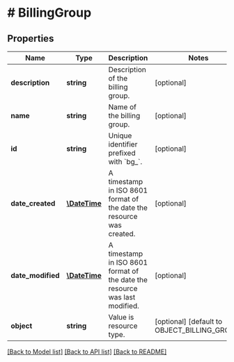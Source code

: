 # # BillingGroup

## Properties

Name | Type | Description | Notes
------------ | ------------- | ------------- | -------------
**description** | **string** | Description of the billing group. | [optional]
**name** | **string** | Name of the billing group. | [optional]
**id** | **string** | Unique identifier prefixed with &#x60;bg_&#x60;. | [optional]
**date_created** | [**\DateTime**](\DateTime.md) | A timestamp in ISO 8601 format of the date the resource was created. | [optional]
**date_modified** | [**\DateTime**](\DateTime.md) | A timestamp in ISO 8601 format of the date the resource was last modified. | [optional]
**object** | **string** | Value is resource type. | [optional] [default to OBJECT_BILLING_GROUP]

[[Back to Model list]](../../README.md#models) [[Back to API list]](../../README.md#endpoints) [[Back to README]](../../README.md)
